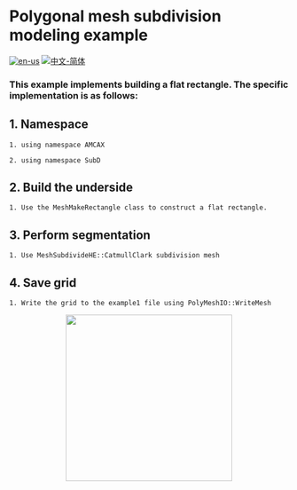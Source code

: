 # Polygonal mesh subdivision modeling example

[![en-us](https://img.shields.io/badge/en-us-yellow.svg)](./README.md) [![中文-简体](https://img.shields.io/badge/%E4%B8%AD%E6%96%87-%E7%AE%80%E4%BD%93-red.svg)](./README.zh_cn.md)

### This example implements building a flat rectangle. The specific implementation is as follows:


## 1. Namespace

	1. using namespace AMCAX

	2. using namespace SubD

## 2. Build the underside

	1. Use the MeshMakeRectangle class to construct a flat rectangle.

## 3. Perform segmentation

	1. Use MeshSubdivideHE::CatmullClark subdivision mesh


## 4. Save grid

	1. Write the grid to the example1 file using PolyMeshIO::WriteMesh

<div align = center><img src="https://img2.imgtp.com/2024/05/15/5nSPEYem.png" width="300" height="300">